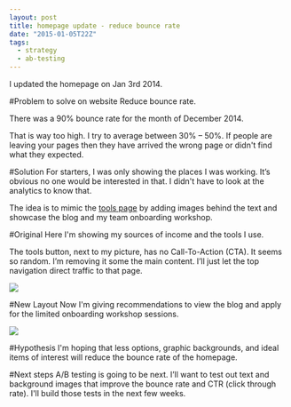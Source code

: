 ```yaml
---
layout: post
title: homepage update - reduce bounce rate
date: "2015-01-05T22Z"
tags:
  - strategy
  - ab-testing
---
```


I updated the homepage on Jan 3rd 2014.

#Problem to solve on website
Reduce bounce rate.

There was a 90% bounce rate for the month of December 2014.

That is way too high. I try to average between 30% – 50%. If people are leaving your pages then they have arrived the wrong page or didn't find what they expected.

#Solution
For starters, I was only showing the places I was working. It’s obvious no one would be interested in that. I didn't have to look at the analytics to know that.

The idea is to mimic the [tools page](https://chancesmith.io/tools.php) by adding images behind the text and showcase the blog and my team onboarding workshop.

#Original
Here I'm showing my sources of income and the tools I use.

The tools button, next to my picture, has no Call-To-Action (CTA). It seems so random. I’m removing it some the main content. I’ll just let the top navigation direct traffic to that page.

![](/content/images/2015/01/ChanceSmith-org.png)

#New Layout
Now I'm giving recommendations to view the blog and apply for the limited onboarding workshop sessions.

![](/content/images/2015/01/Test-Every-Idea---ChanceSmith-org.png)

#Hypothesis
I'm hoping that less options, graphic backgrounds, and ideal items of interest will reduce the bounce rate of the homepage.

#Next steps
A/B testing is going to be next. I’ll want to test out text and background images that improve the bounce rate and CTR (click through rate). I'll build those tests in the next few weeks.
